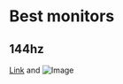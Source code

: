 # Best monitors 
## 144hz
[Link](url) and ![Image](https://i.dell.com/is/image/DellContent//content/dam/global-site-design/product_images/peripherals/output_devices/dell/monitors/s_series/s3220dgf/pdp/responsive/s3220dgf_curved_gaming_monitor_responsive_pdp_hero_504x350_1.jpg?fmt=jpg)
